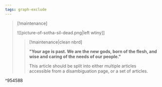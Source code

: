 ```yaml
---
tags: graph-exclude
---
```

> [!maintenance] 
> 
> ![[picture-of-sotha-sil-dead.png|left wtiny]]
> 
> > [!maintenance|clean nbrd]
> > 
> > **"Your age is past. We are the new gods, born of the flesh, and wise and caring of the needs of our people."**
> >
> > This article should be split into either multiple articles accessible from a disambiguation page, or a set of articles.

^954588
